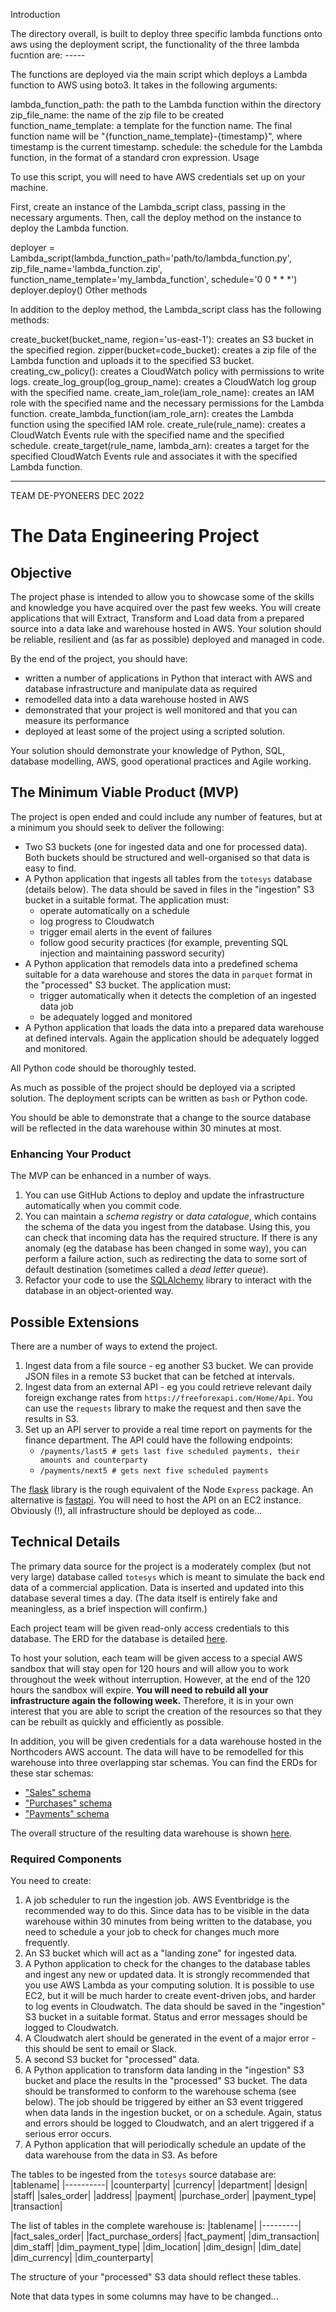 Introduction

The directory overall, is built to deploy three specific lambda functions onto aws using the deployment script, the functionality of the three lambda fucntion are: -----

The functions are deployed via the main script which deploys a Lambda function to AWS using boto3. It takes in the following arguments:

lambda_function_path: the path to the Lambda function within the directory
zip_file_name: the name of the zip file to be created
function_name_template: a template for the function name. The final function name will be "{function_name_template}-{timestamp}", where timestamp is the current timestamp.
schedule: the schedule for the Lambda function, in the format of a standard cron expression.
Usage

To use this script, you will need to have AWS credentials set up on your machine.

First, create an instance of the Lambda_script class, passing in the necessary arguments. Then, call the deploy method on the instance to deploy the Lambda function.

deployer = Lambda_script(lambda_function_path='path/to/lambda_function.py', 
                         zip_file_name='lambda_function.zip', 
                         function_name_template='my_lambda_function', 
                         schedule='0 0 * * *')
deployer.deploy()
Other methods

In addition to the deploy method, the Lambda_script class has the following methods:

create_bucket(bucket_name, region='us-east-1'): creates an S3 bucket in the specified region.
zipper(bucket=code_bucket): creates a zip file of the Lambda function and uploads it to the specified S3 bucket.
creating_cw_policy(): creates a CloudWatch policy with permissions to write logs.
create_log_group(log_group_name): creates a CloudWatch log group with the specified name.
create_iam_role(iam_role_name): creates an IAM role with the specified name and the necessary permissions for the Lambda function.
create_lambda_function(iam_role_arn): creates the Lambda function using the specified IAM role.
create_rule(rule_name): creates a CloudWatch Events rule with the specified name and the specified schedule.
create_target(rule_name, lambda_arn): creates a target for the specified CloudWatch Events rule and associates it with the specified Lambda function.





_________________________________________________________________________________

TEAM DE-PYONEERS DEC 2022

# The Data Engineering Project

## Objective
The project phase is intended to allow you to showcase some of the skills and knowledge you have acquired over the past few weeks. You will create applications that will Extract, Transform and Load data from a prepared source into a data lake and warehouse hosted in AWS. Your solution should be reliable, resilient and (as far as possible) deployed and managed in code.

By the end of the project, you should have:
- written a number of applications in Python that interact with AWS and database infrastructure and manipulate data as required
- remodelled data into a data warehouse hosted in AWS
- demonstrated that your project is well monitored and that you can measure its performance
- deployed at least some of the project using a scripted solution.

Your solution should demonstrate your knowledge of Python, SQL, database modelling, AWS, good operational practices and Agile working.

## The Minimum Viable Product (MVP)
The project is open ended and could include any number of features, but at a minimum you should seek to deliver the following:
- Two S3 buckets (one for ingested data and one for processed data). Both buckets should be structured and well-organised so that data is easy to find.
- A Python application that ingests all tables from the `totesys` database (details below). The data should be saved in files in the "ingestion" S3 bucket in a suitable format. The application must:
  - operate automatically on a schedule
  - log progress to Cloudwatch
  - trigger email alerts in the event of failures
  - follow good security practices (for example, preventing SQL injection and maintaining password security)
- A Python application that remodels data into a predefined schema suitable for a data warehouse and stores the data in `parquet` format in the "processed" S3 bucket. The application must:
  - trigger automatically when it detects the completion of an ingested data job
  - be adequately logged and monitored
- A Python application that loads the data into a prepared data warehouse at defined intervals. Again the application should be adequately logged and monitored.

All Python code should be thoroughly tested.

As much as possible of the project should be deployed via a scripted solution. The deployment scripts can be written as `bash` or Python code.

You should be able to demonstrate that a change to the source database will be reflected in the data warehouse within 30 minutes at most.

### Enhancing Your Product
The MVP can be enhanced in a number of ways.

1. You can use GitHub Actions to deploy and update the infrastructure automatically when you commit code.
1. You can maintain a _schema registry_ or _data catalogue_, which contains the schema of the data you ingest from the database. Using this, you can check that incoming data has the required structure. If there is any anomaly (eg the database has been changed in some way), you can perform a failure action, such as redirecting the data to some sort of default destination (sometimes called a _dead letter queue_).
1. Refactor your code to use the [SQLAlchemy](https://www.sqlalchemy.org/) library to interact with the database in an object-oriented way.

## Possible Extensions
There are a number of ways to extend the project. 
1. Ingest data from a file source - eg another S3 bucket. We can provide JSON files in a remote S3 bucket that can be fetched at intervals.
1. Ingest data from an external API - eg you could retrieve relevant daily foreign exchange rates from `https://freeforexapi.com/Home/Api`. You can use the `requests` library to make the request and then save the results in S3.
1. Set up an API server to provide a real time report on payments for the finance department. The API could have the following endpoints:
    - `/payments/last5 # gets last five scheduled payments, their amounts and counterparty`
    - `/payments/next5 # gets next five scheduled payments`

  The [flask](https://flask.palletsprojects.com/en/2.2.x/) library is the rough equivalent of the Node `Express` package. An alternative is [fastapi](https://fastapi.tiangolo.com/). You will need to host the API on an EC2 instance. Obviously (!), all infrastructure should be deployed as code...

## Technical Details
The primary data source for the project is a moderately complex (but not very large) database called `totesys` which is meant to simulate the back end data of a commercial application. Data is inserted and updated into this database several times a day. (The data itself is entirely fake and meaningless, as a brief inspection will confirm.)

Each project team will be given read-only access credentials to this database. The ERD for the database is detailed [here](https://dbdiagram.io/d/6332fecf7b3d2034ffcaaa92).

To host your solution, each team will be given access to a special AWS sandbox that will stay open for 120 hours and will allow you to work throughout the week without interruption. However, at the end of the 120 hours the sandbox will expire. __You will need to rebuild all your infrastructure again the following week.__ Therefore, it is in your own interest that you are able to script the creation of the resources so that they can be rebuilt as quickly and efficiently as possible.

In addition, you will be given credentials for a data warehouse hosted in the Northcoders AWS account. The data will have to be remodelled for this warehouse into three overlapping star schemas. You can find the ERDs for these star schemas:
 - ["Sales" schema](https://dbdiagram.io/d/637a423fc9abfc611173f637)
 - ["Purchases" schema](https://dbdiagram.io/d/637b3e8bc9abfc61117419ee)
 - ["Payments" schema](https://dbdiagram.io/d/637b41a5c9abfc6111741ae8)

The overall structure of the resulting data warehouse is shown [here](https://dbdiagram.io/d/637b4c6dc9abfc6111741e65).

### Required Components
You need to create:
1. A job scheduler to run the ingestion job. AWS Eventbridge is the recommended way to do this. Since data has to be visible in the data warehouse within 30 minutes from being written to the database, you need to schedule a your job to check for changes much more frequently.
1. An S3 bucket which will act as a "landing zone" for ingested data.
1. A Python application to check for the changes to the database tables and ingest any new or updated data. It is strongly recommended that you use AWS Lambda as your computing solution. It is possible to use EC2, but it will be much harder to create event-driven jobs, and harder to log events in Cloudwatch. The data should be saved in the "ingestion" S3 bucket in a suitable format. Status and error messages should be logged to Cloudwatch.
1. A Cloudwatch alert should be generated in the event of a major error - this should be sent to email or Slack.
1. A second S3 bucket for "processed" data.
1. A Python application to transform data landing in the "ingestion" S3 bucket and place the results in the "processed" S3 bucket. The data should be transformed to conform to the warehouse schema (see below). The job should be triggered by either an S3 event triggered when data lands in the ingestion bucket, or on a schedule. Again, status and errors should be logged to Cloudwatch, and an alert triggered if a serious error occurs.
1. A Python application that will periodically schedule an update of the data warehouse from the data in S3. As before

The tables to be ingested from the `totesys` source database are:
|tablename|
|----------|
|counterparty|
|currency|
|department|
|design|
|staff|
|sales_order|
|address|
|payment|
|purchase_order|
|payment_type|
|transaction|

The list of tables in the complete warehouse is:
|tablename|
|---------|
|fact_sales_order|
|fact_purchase_orders|
|fact_payment|
|dim_transaction|
|dim_staff|
|dim_payment_type|
|dim_location|
|dim_design|
|dim_date|
|dim_currency|
|dim_counterparty|

The structure of your "processed" S3 data should reflect these tables.

Note that data types in some columns may have to be changed...
